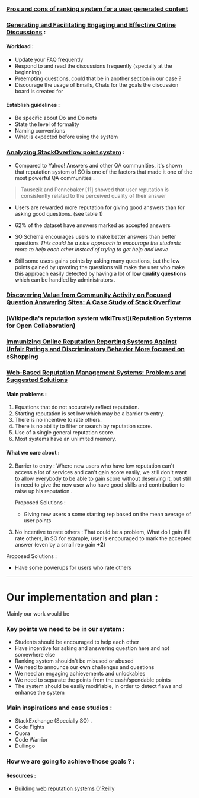 ### [Pros and cons of ranking system for a user generated content](https://www.quora.com/What-are-some-pros-and-cons-of-implementing-a-badge-point-or-ranking-system-for-a-website-that-thrives-on-user-generated-content)


### [Generating and Facilitating Engaging and Effective Online Discussions](http://tep.uoregon.edu/technology/blackboard/docs/discussionboard.pdf) :
#### Workload :

- Update your FAQ frequently
- Respond to and read the discussions frequently (specially at the beginning)
- Preempting questions, could that be in another section in our case ?
- Discourage the usage of Emails, Chats for the goals the discussion board is created for

#### Establish guidelines :

- Be specific about Do and Do nots
- State the level of formality
- Naming conventions
- What is expected before using the system


### [Analyzing StackOverflow point system](http://www.cs.cmu.edu/~ymovshov/Papers/asonam_2013.pdf) :
- Compared to Yahoo! Answers and other QA communities, it's shown that reputation system of SO is one of the factors that made it one of the most powerful  QA communities .
 > Tausczik and Pennebaker [11] showed that user reputation is consistently related to the perceived quality of their answer

- Users are rewarded more reputation for giving good answers than for asking good questions. (see table 1)

- 62% of the dataset have answers marked as accepted answers

- SO Schema encourages users to make better answers than better questions
  *This could be a nice approach to encourage the students more to help each other instead of trying to get help and leave*

- Still some users gains points by asking many questions, but the low points gained by upvoting the questions will make the user who make this approach easily detected by having a lot of **low quality questions** which can be handled by administrators .

### [Discovering Value from Community Activity on Focused Question Answering Sites: A Case Study of Stack Overflow](https://www.cs.cornell.edu/home/kleinber/kdd12-qa.pdf)


### [Wikipedia's reputation system **wikiTrust**](Reputation Systems for Open Collaboration)

### [Immunizing Online Reputation Reporting Systems Against Unfair Ratings and Discriminatory Behavior **More focused on eShopping**](http://sieci.pjwstk.edu.pl/media/bibl/%5BDellarocas%5D_%5BImmunizing%20Online%5D_%5BACM%5D_%5B2000%5D.pdf)

### [Web-Based Reputation Management Systems: Problems and Suggested Solutions](http://download.springer.com/static/pdf/986/art%253A10.1023%252FA%253A1011557319152.pdf?originUrl=http%3A%2F%2Flink.springer.com%2Farticle%2F10.1023%2FA%3A1011557319152&token2=exp=1457807183~acl=%2Fstatic%2Fpdf%2F986%2Fart%25253A10.1023%25252FA%25253A1011557319152.pdf%3ForiginUrl%3Dhttp%253A%252F%252Flink.springer.com%252Farticle%252F10.1023%252FA%253A1011557319152*~hmac=cf2301f32ea79d2ff83a26e7ca501b963bd818d8bf610372bee92c6236d3e25d)

#### Main problems :
1. Equations that do not accurately reflect reputation.
2. Starting reputation is set low which may be a barrier to entry.
3. There is no incentive to rate others.
4. There is no ability to filter or search by reputation score.
5. Use of a single general reputation score.
6. Most systems have an unlimited memory.


#### What we care about :
2. Barrier to entry :
   Where new users who have low reputation can't access a lot of services and can't gain score easily, we still don't want to allow everybody to be able to gain score without deserving it, but still in need to give the new user who have good skills and contribution to raise up his reputation .    

   Proposed Solutions :
   - Giving new users a some starting rep based on the mean average of user points

3. No incentive to rate others :
  That could be a problem, What do I gain if I rate others, in SO for example, user is encouraged to mark the accepted answer (even by a small rep gain **+2**)

  Proposed Solutions :

  - Have some powerups for users who rate others




----------
# Our implementation and plan :
  Mainly our work would be

### Key points we need to be in our system :

- Students should be encouraged to help each other
- Have incentive for asking and answering question here and not somewhere else
- Ranking system shouldn't be misused or abused
- We need to announce our **own** challenges and questions
- We need an engaging achievements and unlockables
- We need to separate the points from the cash/spendable points
- The system should be easily modifiable, in order to detect flaws and enhance the system

### Main inspirations and case studies :
- StackExchange (Specially SO) .
- Code Fights
- Quora
- Code Warrior
- Duilingo

### How we are going to achieve those goals ? :






#### Resources :

- [Building web reputation systems O'Reilly](https://books.google.com.eg/books?hl=en&lr=&id=MXJ5iB7BS_0C&oi=fnd&pg=PR2&dq=achievements+in+reputation+systems&ots=i7ktsa3A3M&sig=n7tGleIGBK_Fh4FL0dRA961u8ow&redir_esc=y#v=onepage&q=achievements%20in%20reputation%20systems&f=false)
